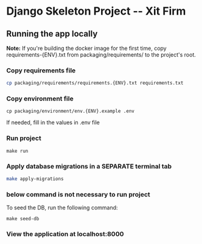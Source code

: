 # Django Skeleton Project -- Xit Firm

## Running the app locally

**Note:** If you're building the docker image for the first time, copy requirements-{ENV}.txt from packaging/requirements/ to the project's root.

### Copy requirements file

```sh
cp packaging/requirements/requirements.{ENV}.txt requirements.txt
```

### Copy environment file

```shell script
cp packaging/environment/env.{ENV}.example .env
```
If needed, fill in the values in .env file

### Run project

```shell script
make run
```

### Apply database migrations in a SEPARATE terminal tab

```sh
make apply-migrations
```

### below command is not necessary to run project
To seed the DB, run the following command:

```shell script
make seed-db
```

### View the application at localhost:8000
